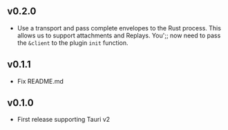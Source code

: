 ## v0.2.0

- Use a transport and pass complete envelopes to the Rust process. This allows
  us to support attachments and Replays. You';; now need to pass the `&client`
  to the plugin `init` function.

## v0.1.1

- Fix README.md

## v0.1.0

- First release supporting Tauri v2

